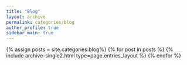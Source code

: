 ```yaml
---
title: "Blog"
layout: archive
permalink: categories/blog
auther_profile: true
sidebar_main: true
---
```


{% assign posts = site.categories.blog%}
{% for post in posts %} {% include archive-single2.html type=page.entries_layout %} {% endfor %}